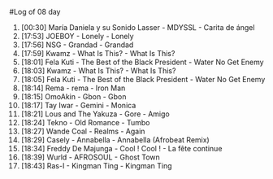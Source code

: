 #Log of 08 day

1. [00:30] María Daniela y su Sonido Lasser - MDYSSL - Carita de ángel
1. [17:53] JOEBOY - Lonely - Lonely
1. [17:56] NSG - Grandad - Grandad
1. [17:59] Kwamz - What Is This? - What Is This?
1. [18:01] Fela Kuti - The Best of the Black President - Water No Get Enemy
1. [18:03] Kwamz - What Is This? - What Is This?
1. [18:05] Fela Kuti - The Best of the Black President - Water No Get Enemy
1. [18:14] Rema - rema - Iron Man
1. [18:15] OmoAkin - Gbon - Gbon
1. [18:17] Tay Iwar - Gemini - Monica
1. [18:21] Lous and The Yakuza - Gore - Amigo
1. [18:24] Tekno - Old Romance - Tumbo
1. [18:27] Wande Coal - Realms - Again
1. [18:29] Casely - Annabella - Annabella (Afrobeat Remix)
1. [18:34] Freddy De Majunga - Cool ! Cool ! - La fête continue
1. [18:39] Wurld - AFROSOUL - Ghost Town
1. [18:43] Ras-I - Kingman Ting - Kingman Ting

